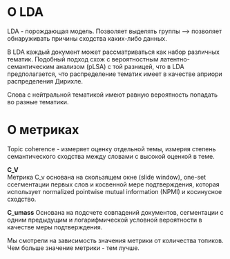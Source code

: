 # О LDA
LDA -  порождающая модель.
Позволяет выделять группы --> позволяет обнаруживать причины сходства каких-либо данных.

В LDA каждый документ может рассматриваться как набор различных тематик. Подобный подход схож с вероятностным латентно-семантическим анализом (pLSA) с той разницей, что в LDA предполагается, что распределение тематик имеет в качестве априори распределения Дирихле.

Слова с нейтральной тематикой имеют равную вероятность попадать во разные тематики.

# О метриках
Topic coherence - измеряет оценку отдельной темы, измеряя степень семантического сходства между словами с высокой оценкой в теме.  

**C_V**  
Метрика C_v основана на скользящем окне (slide window), one-set cсегментации первых слов и косвенной мере подтверждения, которая использует normalized pointwise mutual information (NPMI) и косинусное сходство.  

**C_umass**
Основана на подсчете совпадений документов, сегментации с одним предыдущим и логарифмической условной вероятности в качестве меры подтверждения.

Мы смотрели на зависимость значения метрики от количества топиков. Чем больше значение метрики - тем лучше.
